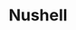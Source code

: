 ---
blog: http://blog.nushell.sh/
codehost: https://github.com/https://github.com/nushell
logohandle: nushellsh
sort: nushell
title: Nushell
twitter: https://x.com/nu_shell
website: https://www.nushell.sh/
---